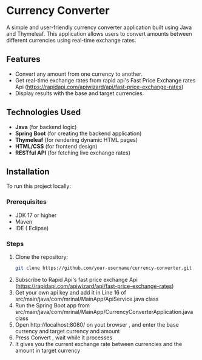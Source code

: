 # Currency Converter

A simple and user-friendly currency converter application built using Java and Thymeleaf. This application allows users to convert amounts between different currencies using real-time exchange rates.

## Features

- Convert any amount from one currency to another.
- Get real-time exchange rates from rapid api's  Fast Price Exchange rates  Api (https://rapidapi.com/apiwizard/api/fast-price-exchange-rates)
- Display results with the base and target currencies.

## Technologies Used

- **Java** (for backend logic)
- **Spring Boot** (for creating the backend application)
- **Thymeleaf** (for rendering dynamic HTML pages)
- **HTML/CSS** (for frontend design)
- **RESTful API** (for fetching live exchange rates)

## Installation

To run this project locally:

### Prerequisites
- JDK 17 or higher
- Maven
- IDE ( Eclipse)

### Steps

1. Clone the repository:
   ```bash
   git clone https://github.com/your-username/currency-converter.git
2. Subscribe to Rapid Api's fast price exchange Api  (https://rapidapi.com/apiwizard/api/fast-price-exchange-rates)
3. Get your own api key and add it in Line 16 of src/main/java/com/mrinal/MainApp/ApiService.java class
4. Run the Spring Boot app  from   src/main/java/com/mrinal/MainApp/CurrencyConverterApplication.java class
5. Open http://localhost:8080/ on yout browser , and enter the base currency and target currency and amount
6. Press Convert , wait while it processes
7. It gives you the current exchange rate between currencies and the amount in target currency 
